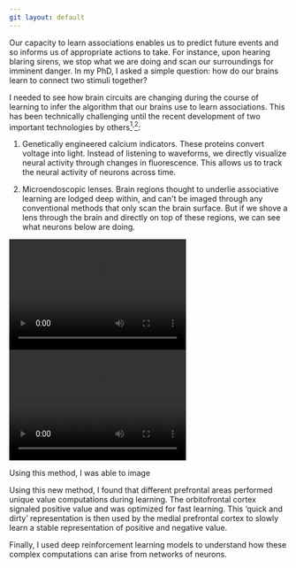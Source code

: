 ```yaml
---
git layout: default
---
```


Our capacity to learn associations enables us to predict future events and so informs us of appropriate actions to take. For instance, upon hearing blaring sirens, we stop what we are doing and scan our surroundings for imminent danger. In my PhD, I asked a simple question: how do our brains learn to connect two stimuli together?

I needed to see how brain circuits are changing during the course of learning to infer the algorithm that our brains use to learn associations. This has been technically challenging until the recent development of two important technologies by others[<sup>1</sup>](https://www.nature.com/articles/nature12354)<sup>,</sup>[<sup>2</sup>](https://www.nature.com/articles/nmeth.1339):

1. Genetically engineered calcium indicators. These proteins convert voltage into light. Instead of listening to waveforms, we directly visualize neural activity through changes in fluorescence. This allows us to track the neural activity of neurons across time.

2. Microendoscopic lenses. Brain regions thought to underlie associative learning are lodged deep within, and can't be imaged through any conventional methods that only scan the brain surface. But if we shove a lens through the brain and directly on top of these regions, we can see what neurons below are doing.

<video width="320" height="200" autoplay controls loop onplaying="this.controls=false">
  <source src="/assets/movies/behavior.mp4" type="video/mp4" />
</video><video width="320" height="200" autoplay controls loop onplaying="this.controls=false">
  <source src="/assets/movies/gcamp6s.mp4" type="video/mp4" />
</video>

Using this method, I was able to image

Using this new method, I found that different prefrontal areas performed unique value computations during learning. The orbitofrontal cortex signaled positive value and was optimized for fast learning. This ‘quick and dirty’ representation is then used by the medial prefrontal cortex to slowly learn a stable representation of positive and negative value.

Finally, I used deep reinforcement learning models to understand how these complex computations can arise from networks of neurons.
